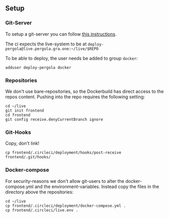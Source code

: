 ## Setup

### Git-Server

To setup a git-server you can follow [this instructions](https://git-scm.com/book/en/v2/Git-on-the-Server-Setting-Up-the-Server).

The ci expects the live-system to be at `deploy-pergola@live.pergola.gra.one:~/live/$REPO`

To be able to deploy, the user needs be added to group `docker`:

```
adduser deploy-pergola docker
```

### Repositories

We don't use bare-repositories, so the Dockerbuild has direct access to the repos content.
Pushing into the repo requires the following setting:

```
cd ~/live
git init frontend
cd frontend
git config receive.denyCurrentBranch ignore
```

### Git-Hooks

Copy, don't link!

```
cp frontend/.circleci/deployment/hooks/post-receive frontend/.git/hooks/
```

### Docker-compose

For security-reasons we don't allow git-users to alter the docker-compose.yml and the environment-variables. Instead copy the files in the directory above the repositories:

```
cd ~/live
cp frontend/.circleci/deployment/docker-compose.yml .
cp frontend/.circleci/live.env .
```
